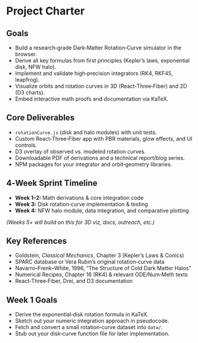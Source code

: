 # Project Charter

## Goals
- Build a research‑grade Dark‑Matter Rotation‑Curve simulator in the browser.
- Derive all key formulas from first principles (Kepler’s laws, exponential disk, NFW halo).
- Implement and validate high‑precision integrators (RK4, RKF45, leapfrog).
- Visualize orbits and rotation curves in 3D (React‑Three‑Fiber) and 2D (D3 charts).
- Embed interactive math proofs and documentation via KaTeX.

## Core Deliverables
- `rotationCurve.js` (disk and halo modules) with unit tests.
- Custom React‑Three‑Fiber app with PBR materials, glow effects, and UI controls.
- D3 overlay of observed vs. modeled rotation curves.
- Downloadable PDF of derivations and a technical report/blog series.
- NPM packages for your integrator and orbit‑geometry libraries.

## 4‑Week Sprint Timeline
- **Week 1–2:** Math derivations & core integration code  
- **Week 3:** Disk rotation‑curve implementation & testing  
- **Week 4:** NFW halo module, data integration, and comparative plotting  

*(Weeks 5+ will build on this for 3D viz, docs, outreach, etc.)*

## Key References
- Goldstein, _Classical Mechanics_, Chapter 3 (Kepler’s Laws & Conics)  
- SPARC database or Vera Rubin’s original rotation‑curve data  
- Navarro–Frenk–White, 1996, “The Structure of Cold Dark Matter Halos”  
- Numerical Recipes, Chapter 16 (RK4) & relevant ODE/Num‑Meth texts  
- React‑Three‑Fiber, Drei, and D3 documentation

## Week 1 Goals
- Derive the exponential‑disk rotation formula in KaTeX.  
- Sketch out your numeric integration approach in pseudocode.  
- Fetch and convert a small rotation‑curve dataset into `data/`. 
- Stub out your disk‐curve function file for later implementation.

